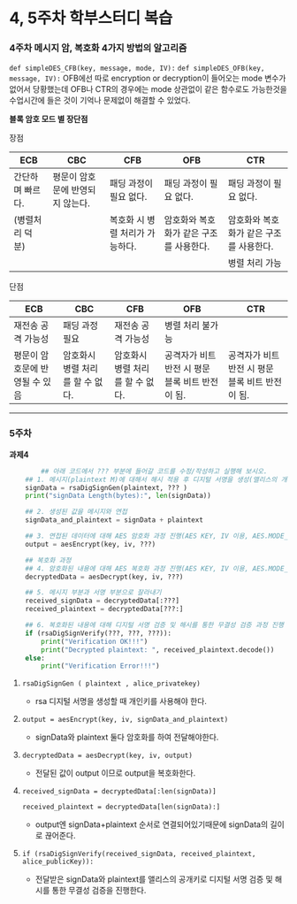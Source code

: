 # 4, 5주차 학부스터디 복습

### 4주차 메시지 암, 복호화 4가지 방법의 알고리즘

`def simpleDES_CFB(key, message, mode, IV):`
`def simpleDES_OFB(key, message, IV):`
OFB에선 따로 encryption or decryption이 들어오는 mode 변수가 없어서 당황했는데
OFB나 CTR의 경우에는 mode 상관없이 같은 함수로도 가능한것을 수업시간에 들은 것이 기억나 문제없이 해결할 수 있었다.

**블록 암호 모드 별 장단점**

장점

| ECB | CBC | CFB | OFB | CTR |
| --- | --- | --- | --- | --- |
| 간단하며 빠르다. | 평문이 암호문에 반영되지 않는다. | 패딩 과정이 필요 없다. | 패딩 과정이 필요 없다. | 패딩 과정이 필요 없다. |
| (병렬처리 덕분)  |  | 복호화 시 병렬 처리가 가능하다. | 암호화와 복호화가 같은 구조를 사용한다. | 암호화와 복호화가 같은 구조를 사용한다. |
|  |  |  |  | 병렬 처리 가능 |

단점

| ECB | CBC | CFB | OFB | CTR |
| --- | --- | --- | --- | --- |
| 재전송 공격 가능성 | 패딩 과정 필요 | 재전송 공격 가능성 | 병렬 처리 불가능 |  |
| 평문이 암호문에 반영될 수 있음 | 암호화시 병렬 처리를 할 수 없다. | 암호화시 병렬 처리를 할 수 없다. | 공격자가 비트 반전 시 평문 블록 비트 반전이 됨. | 공격자가 비트 반전 시 평문 블록 비트 반전이 됨. |

---

### 5주차

**과제4**

```python
		## 아래 코드에서 ??? 부분에 들어갈 코드를 수정/작성하고 실행해 보시오.
    ## 1. 메시지(plaintext M)에 대해서 해시 적용 후 디지털 서명을 생성(앨리스의 개인키를 이용)
    signData = rsaDigSignGen(plaintext, ??? )
    print("signData Length(bytes):", len(signData))

    ## 2. 생성된 값을 메시지와 연접
    signData_and_plaintext = signData + plaintext

    ## 3. 연접된 데이터에 대해 AES 암호화 과정 진행(AES KEY, IV 이용, AES.MODE_OFB)
    output = aesEncrypt(key, iv, ???)

    ## 복호화 과정
    ## 4. 암호화된 내용에 대해 AES 복호화 과정 진행(AES KEY, IV 이용, AES.MODE_OFB)
    decryptedData = aesDecrypt(key, iv, ???)

    ## 5. 메시지 부분과 서명 부분으로 잘라내기
    received_signData = decryptedData[:???]
    received_plaintext = decryptedData[???:]

    ## 6. 복호화된 내용에 대해 디지털 서명 검증 및 해시를 통한 무결성 검증 과정 진행
    if (rsaDigSignVerify(???, ???, ???)):
        print("Verification OK!!!")
        print("Decrypted plaintext: ", received_plaintext.decode())
    else:
        print("Verification Error!!!")
```

1. `rsaDigSignGen ( plaintext , alice_privatekey)`
    - rsa 디지털 서명을 생성할 때 개인키를 사용해야 한다.
2. `output = aesEncrypt(key, iv, signData_and_plaintext)`
    - signData와 plaintext 둘다 암호화를 하여 전달해야한다.
3. `decryptedData = aesDecrypt(key, iv, output)`
    - 전달된 값이 output 이므로 output을 복호화한다.
4. `received_signData = decryptedData[:len(signData)]`
    
    `received_plaintext = decryptedData[len(signData):]`
    
    - output엔 signData+plaintext 순서로 연결되어있기때문에 signData의 길이로 끊어준다.
5. `if (rsaDigSignVerify(received_signData, received_plaintext, alice_publicKey)):`
    - 전달받은 signData와 plaintext를 앨리스의 공개키로 디지털 서명 검증 및 해시를 통한 무결성 검증을 진행한다.
